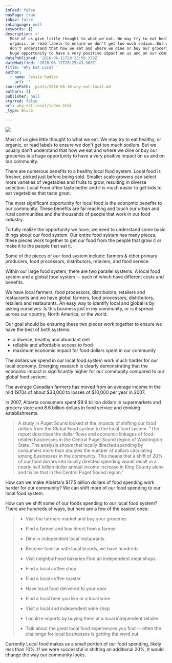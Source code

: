 ```yaml
---
inFeed: false
hasPage: true
inNav: false
inLanguage: null
keywords: []
description: >-
  Most of us give little thought to what we eat. We may try to eat healthy, or
  organic, or read labels to ensure we don’t get too much sodium. But we usually
  don’t understand that how we eat and where we dine or buy our groceries is a
  huge opportunity to have a very positive impact on us and on our community. 
datePublished: '2016-06-11T20:25:50.379Z'
dateModified: '2016-06-11T20:25:43.963Z'
title: 'Why Eat Local '
author:
  - name: Jessie Radies
    url: ''
sourcePath: _posts/2016-06-10-why-eat-local.md
authors: []
publisher: null
starred: false
url: why-eat-local/index.html
_type: Blurb

---
```

![](https://the-grid-user-content.s3-us-west-2.amazonaws.com/b24499bf-8114-41b1-9cae-a659690132b3.jpg)

Most of us give little thought to what we eat. We may try to eat healthy, or organic, or read labels to ensure we don't get too much sodium. But we usually don't understand that how we eat and where we dine or buy our groceries is a huge opportunity to have a very positive impact on us and on our community. 

There are numerous benefits to a healthy local food system. Local food is fresher, picked just before being sold. Smaller scale growers can select more varieties of vegetables and fruits to grow, resulting in diverse selection. Local Food often taste better and it is much easier to get kids to eat vegetables that taste great. 

The most significant opportunity for local food is the economic benefits to our community. These benefits are far reaching and touch our urban and rural communities and the thousands of people that work in our food industry. 

To fully realize the opportunity we have, we need to understand some basic things about our food system. Our entire food system has many pieces, these pieces work together to get our food from the people that grow it or make it to the people that eat it. 

Some of the pieces of our food system include: farmers & other primary producers, food processors, distributors, retailers, and food service. 

Within our large food system, there are two parallel systems. A local food system and a global food system -- each of which have different costs and benefits. 

We have local farmers, food processors, distributors, retailers and restaurants and we have global farmers, food processors, distributors, retailers and restaurants. An easy way to identify local and global is by asking ourselves: Is this business just in my community, or is it spread across our country, North America, or the world. 

Our goal should be ensuring these two pieces work together to ensure we have the best of both systems: 

* a diverse, healthy and abundant diet
* reliable and affordable access to food
* maximum economic impact for food dollars spent in our community 

The dollars we spend in our local food system work much harder for our local economy. Emerging research is clearly demonstrating that the economic impact is significantly higher for our community compared to our global food system. 

The average Canadian farmers has moved from an average income in the mid 1970s of about $33,000 to losses of $10,000 per year in 2007\. 

In 2007, Alberta consumers spent $9.9 billion dollars in supermarkets and grocery store and 6.6 billion dollars in food service and drinking establishments. 
> 
> A study in Puget Sound looked at the impacts of shifting our food dollars from the Global Food system to the local food system. "The report describes the dollar flows and economic linkages of food-related businesses in the Central Puget Sound region of Washington State. The analysis shows that locally directed spending by consumers more than doubles the number of dollars circulating among businesses in the community. This means that a shift of 20% of our food dollars into locally directed spending would result in a nearly half billion dollar annual income increase in King County alone and twice that in the Central Puget Sound region." 

How can we make Alberta's $17.5 billion dollars of food spending work harder for our community? We can shift more of our food spending to our local food system. 

How can we shift some of our foods spending to our local food system? There are hundreds of ways, but here are a few of the easiest ones: 
> 
> * Visit the farmers market and buy your groceries 
> 
> * Find a farmer and buy direct from a farmer 
> 
> * Dine in independent local restaurants 
> 
> * Become familiar with local brands, we have hundreds 
> 
> * Visit neighborhood bakeries Find an independent meat shops 
> 
> * Find a local coffee shop 
> 
> * Find a local coffee roaster 
> 
> * Have local food delivered to your door 
> 
> * Find a local beer you like or a local wine. 
> 
> * Visit a local and independent wine shop 
> 
> * Localize imports by buying them at a local independent retailer 
> 
> * Talk about the great local food experiences you find -- often the challenge for local businesses is getting the word out 

Currently Local food makes us a small portion of our food spending, likely less than 10%. If we were successful in shifting an additional 20%, it would change the way our community looks.